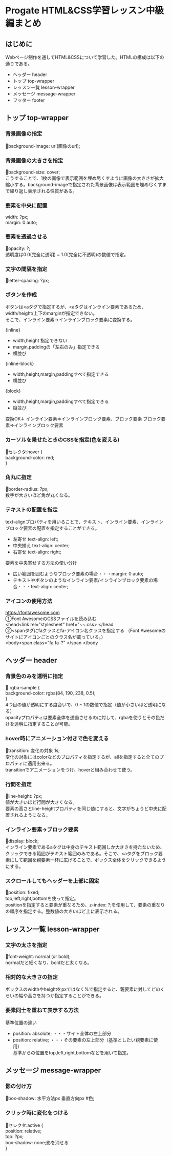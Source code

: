 # Progate HTML&CSS学習レッスン中級編まとめ

## はじめに
Webページ制作を通してHTML&CSSについて学習した。HTMLの構成は以下の通りである。
- ヘッダー header
- トップ top-wrapper
- レッスン一覧 lesson-wrapper
- メッセージ message-wrapper
- フッター footer

## トップ top-wrapper
### 背景画像の指定
🔴background-image: url(画像のurl);
### 背景画像の大きさを指定
🔴background-size: cover;  
こうすることで、1枚の画像で表示範囲を埋め尽くすように画像の大きさが拡大縮小する。background-imageで指定された背景画像は表示範囲を埋め尽くすまで繰り返し表示される性質がある。
### 要素を中央に配置
width: ?px;  
margin: 0 auto;
### 要素を透過させる
🔴opacity: ?;  
透明度は0.0(完全に透明) ~ 1.0(完全に不透明)の数値で指定。
### 文字の間隔を指定
🔴letter-spacing: ?px;
### ボタンを作成
ボタンは<aタグで指定するが、<aタグはインライン要素であるため、width/height/上下のmarginが指定できない。  
そこで、インライン要素→インラインブロック要素に変換する。    

{inline}
- width,height 指定できない
- margin,paddingの「左右のみ」指定できる
- 横並び

{inline-block}
- width,height,margin,paddingすべて指定できる
- 横並び

{block}
- width,height,margin,paddingすべて指定できる
- 縦並び

変換OK↓
インライン要素⇒インラインブロック要素、ブロック要素
ブロック要素⇒インラインブロック要素
### カーソルを乗せたときのCSSを指定(色を変える)
🔴セレクタ:hover {  
  background-color: red;  
}
### 角丸に指定
🔴border-radius: ?px;  
数字が大きいほど角が丸くなる。
### テキストの配置を指定
text-alignプロパティを用いることで、テキスト、インライン要素、インラインブロック要素の配置を指定することができる。  
- 左寄せ text-align: left;
- 中央揃え text-align: center;
- 右寄せ text-align: right;   
  
要素を中央寄せする方法の使い分け  
- 広い範囲を囲むようなブロック要素の場合・・・margin: 0 auto;
- テキストやボタンのようなインライン要素/インラインブロック要素の場合・・・text-align: center;  
### アイコンの使用方法
https://fontawesome.com   
①Font AwesomeのCSSファイルを読み込む  
<head<link rel="stylesheet" href="~~.css>  </head  
②<spanタグにfaクラスとfa-アイコン名クラスを指定する
（Font Awesomeのサイトにアイコンごとのクラス名が載っている。）  
<body<span class="fa fa-?" </span </body

 ## ヘッダー header
  ### 背景色のみを透明に指定
  🔴.rgba-sample {  
    background-color: rgba(84, 190, 238, 0.5);  
  }  
  4つ目の値が透明にする度合いで、0 ~ 1の数値で指定（値が小さいほど透明になる）  
  opacityプロパティは要素全体を透過させるのに対して、rgbaを使うとその色だけを透明に指定することが可能。
### hover時にアニメーション付きで色を変える  
🔴transition: 変化の対象 1s;  
変化の対象にはcolorなどのプロパティを指定するが、allを指定すると全てのプロパティに適用出来る。    
transitionでアニメーションをつけ、hoverと組み合わせて使う。  
### 行間を指定
🔴line-height: ?px;  
値が大きいほど行間が大きくなる。  
要素の高さとline-heightプロパティを同じ値にすると、文字がちょうど中央に配置されるようになる。
### インライン要素→ブロック要素
🔴display: block;  
インライン要素であるaタグは中身のテキスト範囲しか大きさを持たないため、クリックできる範囲がテキスト範囲のみである。そこで、<aタグをブロック要素にして範囲を親要素一杯に広げることで、ボックス全体をクリックできるようにする。  
### スクロールしてもヘッダーを上部に固定
🔴position: fixed;  
top,left,right,bottomを使って指定。  
positionを指定すると要素が重なるため、z-index: ?;を使用して、要素の重なりの順序を指定する。整数値の大きいほど上に表示される。

## レッスン一覧 lesson-wrapper
### 文字の太さを指定
🔴font-weight: normal (or bold);  
normalだと細くなり、boldだと太くなる。  
### 相対的な大きさの指定
ボックスのwidthやheightをpxではなく%で指定すると、親要素に対してどのくらいの幅や高さを持つか指定することができる。  
### 要素同士を重ねて表示する方法
基準位置の違い
- position: absolute;  ・・・サイト全体の左上部分  
- position: relative;  ・・・その要素の左上部分（基準としたい親要素に使用）  
基準からの位置をtop,left,right,bottomなどを用いて指定。  

## メッセージ message-wrapper
### 影の付け方
🔴box-shadow: 水平方法px 垂直方向px #色;
### クリック時に変化をつける
🔴セレクタ:active {   
  position: relative;  
  top: ?px;  
  box-shadow: none;影を消せる  
}
